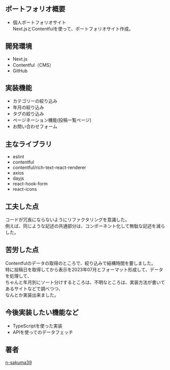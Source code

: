## ポートフォリオ概要
- 個人ポートフォリオサイト  
Next.jsとContentfulを使って、ポートフォリオサイト作成。

## 開発環境
- Next.js
- Contentful（CMS）
- GitHub

## 実装機能
- カテゴリーの絞り込み
- 年月の絞り込み
- タグの絞り込み
- ページネーション機能(投稿一覧ページ)
- お問い合わせフォーム

## 主なライブラリ
- eslint
- contentful
- contentful/rich-text-react-renderer
- axios
- dayjs
- react-hook-form
- react-icons

## 工夫した点
コードが冗長にならないようにリファクタリングを意識した。  
例えば、同じような記述の共通部分は、コンポーネント化して無駄な記述を減らした。

## 苦労した点
Contentfulのデータの取得のところで、絞り込みで結構時間を要しました。  
特に投稿日を取得してから表示を2023年07月とフォーマット形成して、データを処理して、  
ちゃんと年月別にソート分けするところは、不明なところは、実装方法が書いてあるサイトなどで調べつつ、  
なんとか実装出来ました。

## 今後実装したい機能など
- TypeScriptを使った実装
- APIを使ってのデータフェッチ

## 著者
[n-sakuma39](https://github.com/n-sakuma39/next-fe-portfolio)
